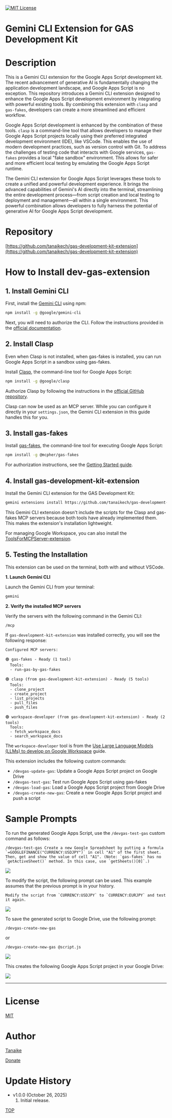 [![MIT License](http://img.shields.io/badge/license-MIT-blue.svg?style=flat)](LICENCE)

<a name="top"></a>

# Gemini CLI Extension for GAS Development Kit

<a name="abstract"></a>

# Description

This is a Gemini CLI extension for the Google Apps Script development kit. The recent advancement of generative AI is fundamentally changing the application development landscape, and Google Apps Script is no exception. This repository introduces a Gemini CLI extension designed to enhance the Google Apps Script development environment by integrating with powerful existing tools. By combining this extension with `clasp` and `gas-fakes`, developers can create a more streamlined and efficient workflow.

Google Apps Script development is enhanced by the combination of these tools. `clasp` is a command-line tool that allows developers to manage their Google Apps Script projects locally using their preferred integrated development environment (IDE), like VSCode. This enables the use of modern development practices, such as version control with Git. To address the challenges of testing code that interacts with Google services, `gas-fakes` provides a local "fake sandbox" environment. This allows for safer and more efficient local testing by emulating the Google Apps Script runtime.

The Gemini CLI extension for Google Apps Script leverages these tools to create a unified and powerful development experience. It brings the advanced capabilities of Gemini's AI directly into the terminal, streamlining the entire development process—from script creation and local testing to deployment and management—all within a single environment. This powerful combination allows developers to fully harness the potential of generative AI for Google Apps Script development.

# Repository

[https://github.com/tanaikech/gas-development-kit-extension](https://github.com/tanaikech/gas-development-kit-extension)

# How to Install dev-gas-extension

## 1. Install Gemini CLI

First, install the [Gemini CLI](https://github.com/google-gemini/gemini-cli) using npm:

```bash
npm install -g @google/gemini-cli
```

Next, you will need to authorize the CLI. Follow the instructions provided in the [official documentation](https://github.com/google-gemini/gemini-cli?tab=readme-ov-file#-authentication-options).

## 2. Install Clasp

Even when Clasp is not installed, when gas-fakes is installed, you can run Google Apps Script in a sandbox using gas-fakes.

Install [Clasp](https://github.com/google/clasp), the command-line tool for Google Apps Script:

```bash
npm install -g @google/clasp
```

Authorize Clasp by following the instructions in the [official GitHub repository](https://github.com/google/clasp?tab=readme-ov-file#authorization).

Clasp can now be used as an MCP server. While you can configure it directly in your `settings.json`, the Gemini CLI extension in this guide handles this for you.

## 3. Install gas-fakes

Install [gas-fakes](https://github.com/brucemcpherson/gas-fakes), the command-line tool for executing Google Apps Script:

```bash
npm install -g @mcpher/gas-fakes
```

For authorization instructions, see the [Getting Started guide](https://github.com/brucemcpherson/gas-fakes/blob/main/GETTING_STARTED.md).

## 4. Install gas-development-kit-extension

Install the Gemini CLI extension for the GAS Development Kit:

```bash
gemini extensions install https://github.com/tanaikech/gas-development-kit-extension
```

This Gemini CLI extension doesn't include the scripts for the Clasp and gas-fakes MCP servers because both tools have already implemented them. This makes the extension's installation lightweight.

For managing Google Workspace, you can also install the [ToolsForMCPServer-extension](https://github.com/tanaikech/ToolsForMCPServer-extension).

## 5. Testing the Installation

This extension can be used on the terminal, both with and without VSCode.

**1. Launch Gemini CLI**

Launch the Gemini CLI from your terminal:

```bash
gemini
```

**2. Verify the installed MCP servers**

Verify the servers with the following command in the Gemini CLI:

```
/mcp
```

If `gas-development-kit-extension` was installed correctly, you will see the following response:

```text
Configured MCP servers:

🟢 gas-fakes - Ready (1 tool)
  Tools:
  - run-gas-by-gas-fakes

🟢 clasp (from gas-development-kit-extension) - Ready (5 tools)
  Tools:
  - clone_project
  - create_project
  - list_projects
  - pull_files
  - push_files

🟢 workspace-developer (from gas-development-kit-extension) - Ready (2 tools)
  Tools:
  - fetch_workspace_docs
  - search_workspace_docs
```

The `workspace-developer` tool is from the [Use Large Language Models (LLMs) to develop on Google Workspace](https://developers.google.com/workspace/guides/build-with-llms) guide.

This extension includes the following custom commands:

- `/devgas-update-gas`: Update a Google Apps Script project on Google Drive
- `/devgas-test-gas`: Test run Google Apps Script using gas-fakes
- `/devgas-load-gas`: Load a Google Apps Script project from Google Drive
- `/devgas-create-new-gas`: Create a new Google Apps Script project and push a script

# Sample Prompts

To run the generated Google Apps Script, use the `/devgas-test-gas` custom command as follows:

```text
/devgas-test-gas Create a new Google Spreadsheet by putting a formula `=GOOGLEFINANCE("CURRENCY:USDJPY")` in cell "A1" of the first sheet. Then, get and show the value of cell "A1". (Note: `gas-fakes` has no `getActiveSheet()` method. In this case, use `getSheets()[0]`.)
```

![](images/fig2.jpg)

To modify the script, the following prompt can be used. This example assumes that the previous prompt is in your history.

```text
Modify the script from `CURRENCY:USDJPY` to `CURRENCY:EURJPY` and test it again.
```

![](images/fig3.jpg)

To save the generated script to Google Drive, use the following prompt:

```text
/devgas-create-new-gas
```

or

```text
/devgas-create-new-gas @script.js
```

![](images/fig4.jpg)

This creates the following Google Apps Script project in your Google Drive:

![](images/fig5.jpg)

---

<a name="licence"></a>

# License

[MIT](LICENCE)

<a name="author"></a>

# Author

[Tanaike](https://tanaikech.github.io/about/)

[Donate](https://tanaikech.github.io/donate/)

<a name="updatehistory"></a>

# Update History

- v1.0.0 (October 26, 2025)
  1.  Initial release.

[TOP](#top)
